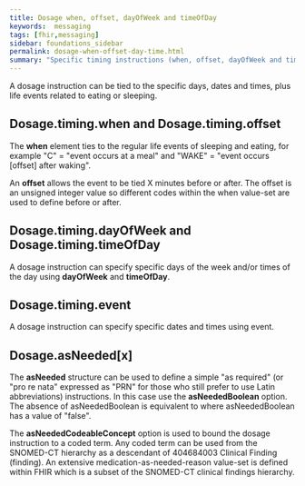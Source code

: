 ```yaml
---
title: Dosage when, offset, dayOfWeek and timeOfDay
keywords:  messaging
tags: [fhir,messaging]
sidebar: foundations_sidebar
permalink: dosage-when-offset-day-time.html
summary: "Specific timing instructions (when, offset, dayOfWeek and timeOfDay)y"
---
```




A dosage instruction can be tied to the specific days, dates and times, plus life events related to eating or sleeping.

## Dosage.timing.when and Dosage.timing.offset ##

The **when** element ties to the regular life events of sleeping and eating, for example "C" = "event occurs at a meal" and "WAKE" = "event occurs [offset] after waking".

An **offset** allows the event to be tied X minutes before or after. The offset is an unsigned integer value so different codes within the when value-set are used to define before or after.

<script src="https://gist.github.com/RobertGoochUK/87e846d7ce29827519a3ba317a781410.js"></script>

## Dosage.timing.dayOfWeek and Dosage.timing.timeOfDay ##

A dosage instruction can specify specific days of the week and/or times of the day using **dayOfWeek** and **timeOfDay**.

<script src="https://gist.github.com/RobertGoochUK/d9879db73c269f4bb75bf0a337aeedc2.js"></script>

## Dosage.timing.event ##

A dosage instruction can specify specific dates and times using event.

<script src="https://gist.github.com/RobertGoochUK/01338160314cb372216b05d329c45656.js"></script>

## Dosage.asNeeded[x] ##

The **asNeeded** structure can be used to define a simple "as required" (or "pro re nata" expressed as "PRN" for those who still prefer to use Latin abbreviations) instructions. In this case use the **asNeededBoolean** option. The absence of asNeededBoolean is equivalent to where asNeededBoolean has a value of "false".

The **asNeededCodeableConcept** option is used to bound the dosage instruction to a coded term. Any coded term can be used from the SNOMED-CT hierarchy as a descendant of 404684003 Clinical Finding (finding). An extensive medication-as-needed-reason value-set is defined within FHIR which is a subset of the SNOMED-CT clinical findings hierarchy.

<script src="https://gist.github.com/RobertGoochUK/1acc8a8e5903ff2a05793f9e8ca57125.js"></script>



